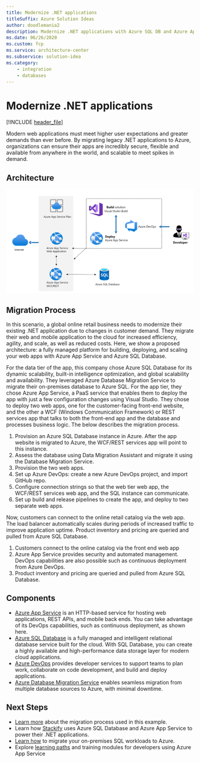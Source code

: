 ```yaml
---
title: Modernize .NET applications 
titleSuffix: Azure Solution Ideas
author: doodlemania2
description: Modernize .NET applications with Azure SQL DB and Azure App Service 
ms.date: 06/26/2020
ms.custom: fcp
ms.service: architecture-center
ms.subservice: solution-idea
ms.category:
    - integration
    - databases
---
```


# Modernize .NET applications

[!INCLUDE [header_file](../../../includes/sol-idea-header.md)]

Modern web applications must meet higher user expectations and greater demands than ever before. By migrating legacy .NET applications to Azure, organizations can ensure their apps are incredibly secure, flexible and available from anywhere in the world, and scalable to meet spikes in demand.

## Architecture

![Architecture Diagram](../media/net-app-modernization.png)

## Migration Process

In this scenario, a global online retail business needs to modernize their existing .NET application due to changes in customer demand. They migrate their web and mobile application to the cloud for increased efficiency, agility, and scale, as well as reduced costs. Here, we show a proposed architecture: a fully managed platform for building, deploying, and scaling your web apps with Azure App Service and Azure SQL Database.

For the data tier of the app, this company chose Azure SQL Database for its dynamic scalability, built-in intelligence optimization, and global scalability and availability. They leveraged Azure Database Migration Service to migrate their on-premises database to Azure SQL. For the app tier, they chose Azure App Service, a PaaS service that enables them to deploy the app with just a few configuration changes using Visual Studio. They chose to deploy two web apps, one for the customer-facing front-end website, and the other a WCF (Windows Communication Framework) or REST services app that talks to both the front-end app and the database and processes business logic. The below describes the migration process.

1. Provision an Azure SQL Database instance in Azure. After the app website is migrated to Azure, the WCF/REST services app will point to this instance.
2. Assess the database using Data Migration Assistant and migrate it using the Database Migration Service.
3. Provision the two web apps.
4. Set up Azure DevOps: create a new Azure DevOps project, and import GitHub repo.
5. Configure connection strings so that the web tier web app, the WCF/REST services web app, and the SQL instance can communicate.
6. Set up build and release pipelines to create the app, and deploy to two separate web apps.

Now, customers can connect to the online retail catalog via the web app. The load balancer automatically scales during periods of increased traffic to improve application uptime. Product inventory and pricing are queried and pulled from Azure SQL Database.

1. Customers connect to the online catalog via the front end web app
2. Azure App Service provides security and automated management.  DevOps capabilities are also possible such as continuous deployment from Azure DevOps.  
3. Product inventory and pricing are queried and pulled from Azure SQL Database.

## Components

- [Azure App Service](/azure/app-service/overview) is an HTTP-based service for hosting web applications, REST APIs, and mobile back ends. You can take advantage of its DevOps capabilities, such as continuous deployment, as shown here.
- [Azure SQL Database](/azure/azure-sql/database/sql-database-paas-overview) is a fully managed and intelligent relational database service built for the cloud. With SQL Database, you can create a highly available and high-performance data storage layer for modern cloud applications.
- [Azure DevOps](https://azure.microsoft.com/services/devops/) provides developer services to support teams to plan work, collaborate on code development, and build and deploy applications.
- [Azure Database Migration Service](/azure/dms/dms-overview) enables seamless migration from multiple database sources to Azure, with minimal downtime.

## Next Steps

- [Learn more](/azure/cloud-adoption-framework/migrate/azure-best-practices/contoso-migration-refactor-web-app-sql) about the migration process used in this example. 
- Learn how [Stackify](https://customers.microsoft.com/story/726302-stackify) uses Azure SQL Database and Azure App Service to power their .NET applications.
- [Learn how](/learn/paths/migrate-sql-workloads-azure/) to migrate your on-premises SQL workloads to Azure.
- Explore [learning paths](/learn/browse/?products=azure-app-service&roles=developer) and training modules for developers using Azure App Service